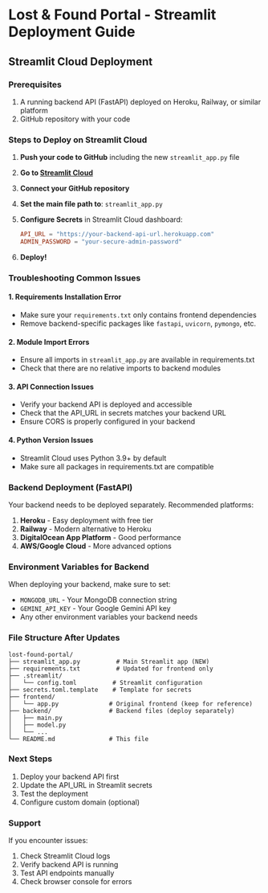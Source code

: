 # Lost & Found Portal - Streamlit Deployment Guide

## Streamlit Cloud Deployment

### Prerequisites
1. A running backend API (FastAPI) deployed on Heroku, Railway, or similar platform
2. GitHub repository with your code

### Steps to Deploy on Streamlit Cloud

1. **Push your code to GitHub** including the new `streamlit_app.py` file

2. **Go to [Streamlit Cloud](https://streamlit.io/cloud)**

3. **Connect your GitHub repository**

4. **Set the main file path to**: `streamlit_app.py`

5. **Configure Secrets** in Streamlit Cloud dashboard:
   ```toml
   API_URL = "https://your-backend-api-url.herokuapp.com"
   ADMIN_PASSWORD = "your-secure-admin-password"
   ```

6. **Deploy!**

### Troubleshooting Common Issues

#### 1. **Requirements Installation Error**
- Make sure your `requirements.txt` only contains frontend dependencies
- Remove backend-specific packages like `fastapi`, `uvicorn`, `pymongo`, etc.

#### 2. **Module Import Errors**
- Ensure all imports in `streamlit_app.py` are available in requirements.txt
- Check that there are no relative imports to backend modules

#### 3. **API Connection Issues**
- Verify your backend API is deployed and accessible
- Check that the API_URL in secrets matches your backend URL
- Ensure CORS is properly configured in your backend

#### 4. **Python Version Issues**
- Streamlit Cloud uses Python 3.9+ by default
- Make sure all packages in requirements.txt are compatible

### Backend Deployment (FastAPI)

Your backend needs to be deployed separately. Recommended platforms:

1. **Heroku** - Easy deployment with free tier
2. **Railway** - Modern alternative to Heroku
3. **DigitalOcean App Platform** - Good performance
4. **AWS/Google Cloud** - More advanced options

### Environment Variables for Backend

When deploying your backend, make sure to set:
- `MONGODB_URL` - Your MongoDB connection string
- `GEMINI_API_KEY` - Your Google Gemini API key
- Any other environment variables your backend needs

### File Structure After Updates

```
lost-found-portal/
├── streamlit_app.py          # Main Streamlit app (NEW)
├── requirements.txt          # Updated for frontend only
├── .streamlit/
│   └── config.toml          # Streamlit configuration
├── secrets.toml.template    # Template for secrets
├── frontend/
│   └── app.py              # Original frontend (keep for reference)
├── backend/                # Backend files (deploy separately)
│   ├── main.py
│   ├── model.py
│   └── ...
└── README.md               # This file
```

### Next Steps

1. Deploy your backend API first
2. Update the API_URL in Streamlit secrets
3. Test the deployment
4. Configure custom domain (optional)

### Support

If you encounter issues:
1. Check Streamlit Cloud logs
2. Verify backend API is running
3. Test API endpoints manually
4. Check browser console for errors
